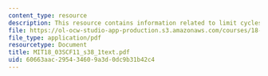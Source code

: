 ```yaml
---
content_type: resource
description: This resource contains information related to limit cycles.
file: https://ol-ocw-studio-app-production.s3.amazonaws.com/courses/18-03sc-differential-equations-fall-2011/60663aac295434609a3d0dc9b31b42c4_MIT18_03SCF11_s38_1text.pdf
file_type: application/pdf
resourcetype: Document
title: MIT18_03SCF11_s38_1text.pdf
uid: 60663aac-2954-3460-9a3d-0dc9b31b42c4
---
```

